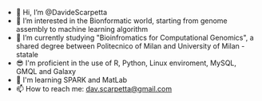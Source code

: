 - 👋 Hi, I’m @DavideScarpetta
- 👀 I’m interested in the Bionformatic world, starting from genome assembly to machine learning algorithm
- 🌱 I’m currently studying "Bioinfromatics for Computational Genomics", a shared degree between Politecnico of Milan and University of Milan - statale
- 😎 I'm proficient in the use of R, Python, Linux enviroment, MySQL, GMQL and Galaxy
- 🤕 I'm learning SPARK and MatLab 
- 📫 How to reach me: dav.scarpetta@gmail.com

<!---
DavideScarpetta/DavideScarpetta is a ✨ special ✨ repository because its `README.md` (this file) appears on your GitHub profile.
You can click the Preview link to take a look at your changes.
--->
